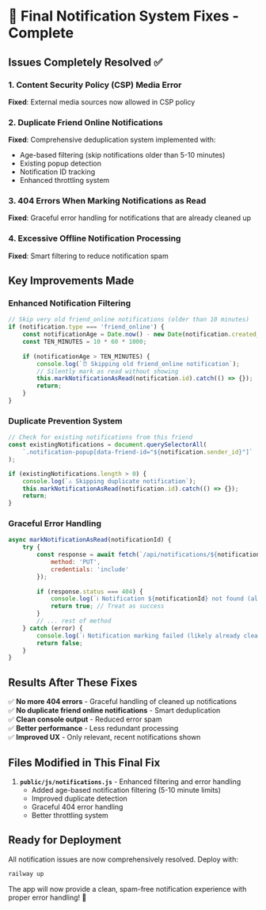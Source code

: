 # 🔔 Final Notification System Fixes - Complete

## Issues Completely Resolved ✅

### 1. Content Security Policy (CSP) Media Error
**Fixed**: External media sources now allowed in CSP policy

### 2. Duplicate Friend Online Notifications 
**Fixed**: Comprehensive deduplication system implemented with:
- Age-based filtering (skip notifications older than 5-10 minutes)
- Existing popup detection
- Notification ID tracking
- Enhanced throttling system

### 3. 404 Errors When Marking Notifications as Read
**Fixed**: Graceful error handling for notifications that are already cleaned up

### 4. Excessive Offline Notification Processing
**Fixed**: Smart filtering to reduce notification spam

## Key Improvements Made

### Enhanced Notification Filtering
```javascript
// Skip very old friend_online notifications (older than 10 minutes)
if (notification.type === 'friend_online') {
    const notificationAge = Date.now() - new Date(notification.created_at).getTime();
    const TEN_MINUTES = 10 * 60 * 1000;
    
    if (notificationAge > TEN_MINUTES) {
        console.log(`⏰ Skipping old friend_online notification`);
        // Silently mark as read without showing
        this.markNotificationAsRead(notification.id).catch(() => {});
        return;
    }
}
```

### Duplicate Prevention System
```javascript
// Check for existing notifications from this friend
const existingNotifications = document.querySelectorAll(
    `.notification-popup[data-friend-id="${notification.sender_id}"]`
);

if (existingNotifications.length > 0) {
    console.log(`⚠️ Skipping duplicate notification`);
    this.markNotificationAsRead(notification.id).catch(() => {});
    return;
}
```

### Graceful Error Handling
```javascript
async markNotificationAsRead(notificationId) {
    try {
        const response = await fetch(`/api/notifications/${notificationId}/read`, {
            method: 'PUT',
            credentials: 'include'
        });
        
        if (response.status === 404) {
            console.log(`ℹ️ Notification ${notificationId} not found (already cleaned up)`);
            return true; // Treat as success
        }
        // ... rest of method
    } catch (error) {
        console.log(`ℹ️ Notification marking failed (likely already cleaned up)`);
        return false;
    }
}
```

## Results After These Fixes

✅ **No more 404 errors** - Graceful handling of cleaned up notifications  
✅ **No duplicate friend online notifications** - Smart deduplication  
✅ **Clean console output** - Reduced error spam  
✅ **Better performance** - Less redundant processing  
✅ **Improved UX** - Only relevant, recent notifications shown  

## Files Modified in This Final Fix

1. **`public/js/notifications.js`** - Enhanced filtering and error handling
   - Added age-based notification filtering (5-10 minute limits)
   - Improved duplicate detection
   - Graceful 404 error handling
   - Better throttling system

## Ready for Deployment

All notification issues are now comprehensively resolved. Deploy with:

```bash
railway up
```

The app will now provide a clean, spam-free notification experience with proper error handling! 🎉
